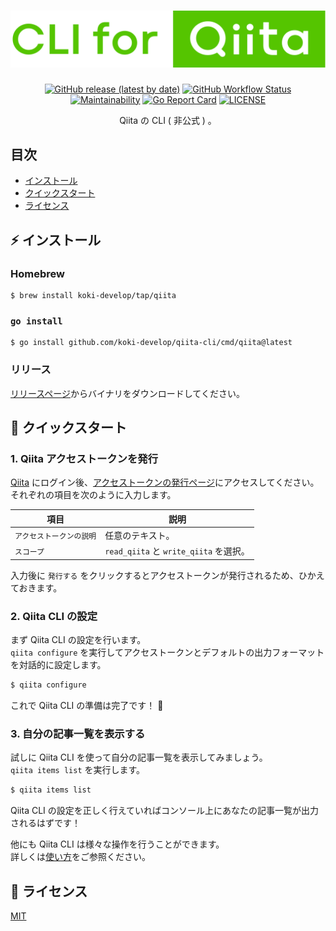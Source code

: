 <h1 align="center">
<img src="./assets/logo.svg" alt="CLI for Qiita">
</h1>

<p align="center">
<a href="https://github.com/koki-develop/qiita-cli/releases/latest"><img src="https://img.shields.io/github/v/release/koki-develop/qiita-cli?style=flat-square" alt="GitHub release (latest by date)"></a>
<a href="https://github.com/koki-develop/qiita-cli/actions/workflows/ci.yml"><img src="https://img.shields.io/github/actions/workflow/status/koki-develop/qiita-cli/ci.yml?logo=github&amp;style=flat-square" alt="GitHub Workflow Status"></a>
<a href="https://codeclimate.com/github/koki-develop/qiita-cli/maintainability"><img src="https://img.shields.io/codeclimate/maintainability/koki-develop/qiita-cli?style=flat-square&amp;logo=codeclimate" alt="Maintainability"></a>
<a href="https://goreportcard.com/report/github.com/koki-develop/qiita-cli"><img src="https://goreportcard.com/badge/github.com/koki-develop/qiita-cli?style=flat-square" alt="Go Report Card"></a>
<a href="./LICENSE"><img src="https://img.shields.io/github/license/koki-develop/qiita-cli?style=flat-square" alt="LICENSE"></a>
</p>

<p align="center">
Qiita の CLI ( 非公式 ) 。
</p>

## 目次

- [インストール](TODO)
- [クイックスタート](TODO)
- [ライセンス](TODO)

## :zap: インストール

### Homebrew

```console
$ brew install koki-develop/tap/qiita
```

### `go install`

```console
$ go install github.com/koki-develop/qiita-cli/cmd/qiita@latest
```

### リリース

[リリースページ](https://github.com/koki-develop/qiita-cli/releases/latest)からバイナリをダウンロードしてください。

## :beginner: クイックスタート

### 1. Qiita アクセストークンを発行

[Qiita](https://qiita.com) にログイン後、[アクセストークンの発行ページ](https://qiita.com/settings/tokens/new)にアクセスしてください。  
それぞれの項目を次のように入力します。

| 項目 | 説明 |
| --- | --- |
| `アクセストークンの説明` | 任意のテキスト。 |
| `スコープ` | `read_qiita` と `write_qiita` を選択。 |

入力後に `発行する` をクリックするとアクセストークンが発行されるため、ひかえておきます。

### 2. Qiita CLI の設定

まず Qiita CLI の設定を行います。  
`qiita configure` を実行してアクセストークンとデフォルトの出力フォーマットを対話的に設定します。

```sh
$ qiita configure
```

これで Qiita CLI の準備は完了です！ :tada:

### 3. 自分の記事一覧を表示する

試しに Qiita CLI を使って自分の記事一覧を表示してみましょう。  
`qiita items list` を実行します。

```sh
$ qiita items list
```

Qiita CLI の設定を正しく行えていればコンソール上にあなたの記事一覧が出力されるはずです！  

他にも Qiita CLI は様々な操作を行うことができます。  
詳しくは[使い方](./docs/usage/README.md)をご参照ください。

## :memo: ライセンス

[MIT](./LICENSE)
